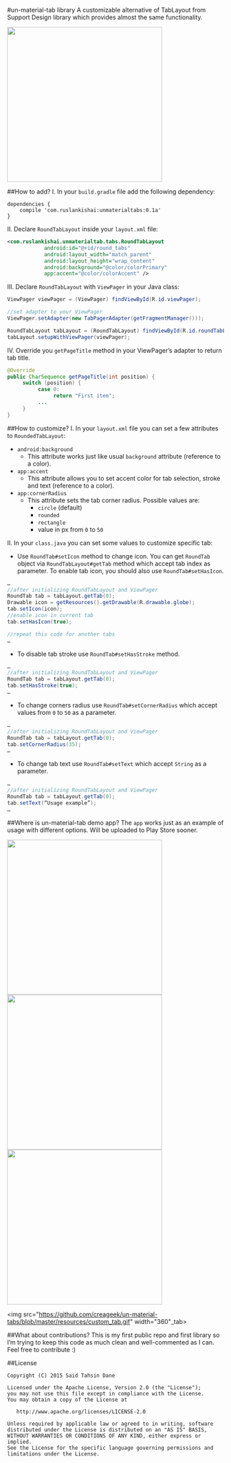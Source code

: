 #un-material-tab library
A customizable alternative of TabLayout from Support Design library which provides almost the same functionality.

<img src="https://github.com/creageek/un-material-tabs/blob/master/resources/sample.png" width="360">

##How to add?
I. In your `build.gradle` file add the following dependency:
```
dependencies {
    compile 'com.ruslankishai:unmaterialtabs:0.1a'
}
```
II. Declare `RoundTabLayout` inside your `layout.xml` file:
```xml
<com.ruslankishai.unmaterialtab.tabs.RoundTabLayout
            android:id="@+id/round_tabs"
            android:layout_width="match_parent"
            android:layout_height="wrap_content"
            android:background="@color/colorPrimary"
            app:accent="@color/colorAccent" />
```
III. Declare `RoundTabLayout` with `ViewPager` in your Java class:
```java
ViewPager viewPager = (ViewPager) findViewById(R.id.viewPager);

//set adapter to your ViewPager
ViewPager.setAdapter(new TabPagerAdapter(getFragmentManager()));

RoundTabLayout tabLayout = (RoundTabLayout) findViewById(R.id.roundTabLayout);
tabLayout.setupWithViewPager(viewPager);
```
IV. Override you `getPageTitle` method in your ViewPager’s adapter to return tab title.
```java
@Override
public CharSequence getPageTitle(int position) {  
     switch (position) {
          case 0:
               return "First item";
          ...
     }
}
```
##How to customize?
I. In your `layout.xml` file you can set a few attributes to `RoundedTabLayout`:
* `android:background` 
    * This attribute works just like usual `background` attribute (reference to a color).
* `app:accent`
    * This attribute allows you to set accent color for tab selection, stroke and text (reference to a color).
* `app:cornerRadius`
    * This attribute sets the tab corner radius. Possible values are:
        * `circle` (default)
        * `rounded`
        * `rectangle`
        * value in px from `0` to `50`
        
II. In your `class.java` you can set some values to customize specific tab:
* Use `RoundTab#setIcon` method to change icon. You can get `RoundTab` object via `RoundTabLayout#getTab` method which accept tab index as parameter. To enable tab icon, you should also use `RoundTab#setHasIcon`.
```java
…
//after initializing RoundTabLayout and ViewPager
RoundTab tab = tabLayout.getTab(0);
Drawable icon = getResources().getDrawable(R.drawable.globe);
tab.setIcon(icon);
//enable icon in current tab
tab.setHasIcon(true);

//repeat this code for another tabs
…
```
* To disable tab stroke use `RoundTab#setHasStroke` method.
```java
…
//after initializing RoundTabLayout and ViewPager
RoundTab tab = tabLayout.getTab(0);
tab.setHasStroke(true);
…
```
* To change corners radius use `RoundTab#setCornerRadius` which accept values from `0` to `50` as a parameter.
```java
…
//after initializing RoundTabLayout and ViewPager
RoundTab tab = tabLayout.getTab(0);
tab.setCornerRadius(35);
…
```
* To change tab text use `RoundTab#setText` which accept `String` as a parameter.
```java
…
//after initializing RoundTabLayout and ViewPager
RoundTab tab = tabLayout.getTab(0);
tab.setText(“Usage example”);
…
```
##Where is un-material-tab demo app?
The `app` works just as an example of usage with different options. Will be uploaded to Play Store sooner.

<img src="https://github.com/creageek/un-material-tabs/blob/master/resources/circle.gif" width="360">

<img src="https://github.com/creageek/un-material-tabs/blob/master/resources/rounded.gif" width="360">

<img src="https://github.com/creageek/un-material-tabs/blob/master/resources/custom_corners.gif" width="360">

<img src="https://github.com/creageek/un-material-tabs/blob/master/resources/custom_tab.gif" width="360"_tab>

##What about contributions?
This is my first public repo and first library so I’m trying to keep this code as much clean and well-commented as I can.
Feel free to contribute :)

##License
```
Copyright (C) 2015 Said Tahsin Dane

Licensed under the Apache License, Version 2.0 (the "License");
you may not use this file except in compliance with the License.
You may obtain a copy of the License at

   http://www.apache.org/licenses/LICENSE-2.0

Unless required by applicable law or agreed to in writing, software
distributed under the License is distributed on an "AS IS" BASIS,
WITHOUT WARRANTIES OR CONDITIONS OF ANY KIND, either express or implied.
See the License for the specific language governing permissions and
limitations under the License.
```


